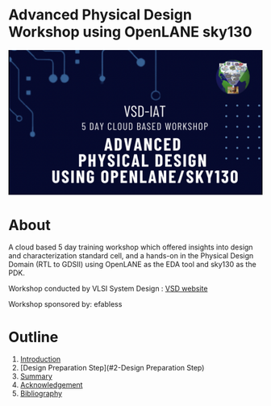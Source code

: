 # Advanced Physical Design Workshop using OpenLANE sky130

![Workshop Banner](/docs/poster.png)

# About

A cloud based 5 day training workshop which offered insights into design and characterization standard cell, and a hands-on in the Physical Design Domain (RTL to GDSII) using OpenLANE as the EDA tool and sky130 as the PDK.

Workshop conducted by VLSI System Design : [VSD website](https://www.vlsisystemdesign.com/)

Workshop sponsored by: efabless

# Outline

1. [Introduction](#1-introduction)
2. [Design Preparation Step](#2-Design Preparation Step) 
3. [Summary](#3-summary)
4. [Acknowledgement](#4-acknowledgement)
5. [Bibliography](#5-bibliography)
